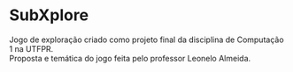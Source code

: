 # SubXplore
Jogo de exploração criado como projeto final da disciplina de Computação 1 na UTFPR.
<br>Proposta e temática do jogo feita pelo professor Leonelo Almeida.
